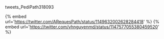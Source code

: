 tweets_PediPath318093

{% embed url='https://twitter.com/ARequesPath/status/1149632002628284418' %}
{% embed url='https://twitter.com/vhnguyenmd/status/1147577055380459520' %}
